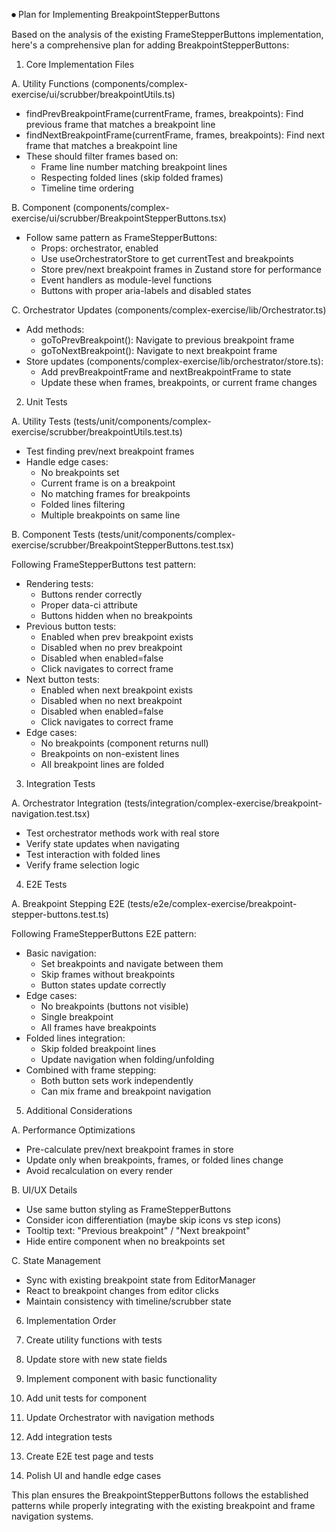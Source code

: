⏺ Plan for Implementing BreakpointStepperButtons

Based on the analysis of the existing FrameStepperButtons implementation, here's a comprehensive plan for adding BreakpointStepperButtons:

1. Core Implementation Files

A. Utility Functions (components/complex-exercise/ui/scrubber/breakpointUtils.ts)

- findPrevBreakpointFrame(currentFrame, frames, breakpoints): Find previous frame that matches a breakpoint line
- findNextBreakpointFrame(currentFrame, frames, breakpoints): Find next frame that matches a breakpoint line
- These should filter frames based on:
  - Frame line number matching breakpoint lines
  - Respecting folded lines (skip folded frames)
  - Timeline time ordering

B. Component (components/complex-exercise/ui/scrubber/BreakpointStepperButtons.tsx)

- Follow same pattern as FrameStepperButtons:
  - Props: orchestrator, enabled
  - Use useOrchestratorStore to get currentTest and breakpoints
  - Store prev/next breakpoint frames in Zustand store for performance
  - Event handlers as module-level functions
  - Buttons with proper aria-labels and disabled states

C. Orchestrator Updates (components/complex-exercise/lib/Orchestrator.ts)

- Add methods:
  - goToPrevBreakpoint(): Navigate to previous breakpoint frame
  - goToNextBreakpoint(): Navigate to next breakpoint frame
- Store updates (components/complex-exercise/lib/orchestrator/store.ts):
  - Add prevBreakpointFrame and nextBreakpointFrame to state
  - Update these when frames, breakpoints, or current frame changes

2. Unit Tests

A. Utility Tests (tests/unit/components/complex-exercise/scrubber/breakpointUtils.test.ts)

- Test finding prev/next breakpoint frames
- Handle edge cases:
  - No breakpoints set
  - Current frame is on a breakpoint
  - No matching frames for breakpoints
  - Folded lines filtering
  - Multiple breakpoints on same line

B. Component Tests (tests/unit/components/complex-exercise/scrubber/BreakpointStepperButtons.test.tsx)

Following FrameStepperButtons test pattern:

- Rendering tests:
  - Buttons render correctly
  - Proper data-ci attribute
  - Buttons hidden when no breakpoints
- Previous button tests:
  - Enabled when prev breakpoint exists
  - Disabled when no prev breakpoint
  - Disabled when enabled=false
  - Click navigates to correct frame
- Next button tests:
  - Enabled when next breakpoint exists
  - Disabled when no next breakpoint
  - Disabled when enabled=false
  - Click navigates to correct frame
- Edge cases:
  - No breakpoints (component returns null)
  - Breakpoints on non-existent lines
  - All breakpoint lines are folded

3. Integration Tests

A. Orchestrator Integration (tests/integration/complex-exercise/breakpoint-navigation.test.tsx)

- Test orchestrator methods work with real store
- Verify state updates when navigating
- Test interaction with folded lines
- Verify frame selection logic

4. E2E Tests

A. Breakpoint Stepping E2E (tests/e2e/complex-exercise/breakpoint-stepper-buttons.test.ts)

Following FrameStepperButtons E2E pattern:

- Basic navigation:
  - Set breakpoints and navigate between them
  - Skip frames without breakpoints
  - Button states update correctly
- Edge cases:
  - No breakpoints (buttons not visible)
  - Single breakpoint
  - All frames have breakpoints
- Folded lines integration:
  - Skip folded breakpoint lines
  - Update navigation when folding/unfolding
- Combined with frame stepping:
  - Both button sets work independently
  - Can mix frame and breakpoint navigation

5. Additional Considerations

A. Performance Optimizations

- Pre-calculate prev/next breakpoint frames in store
- Update only when breakpoints, frames, or folded lines change
- Avoid recalculation on every render

B. UI/UX Details

- Use same button styling as FrameStepperButtons
- Consider icon differentiation (maybe skip icons vs step icons)
- Tooltip text: "Previous breakpoint" / "Next breakpoint"
- Hide entire component when no breakpoints set

C. State Management

- Sync with existing breakpoint state from EditorManager
- React to breakpoint changes from editor clicks
- Maintain consistency with timeline/scrubber state

6. Implementation Order

1. Create utility functions with tests
1. Update store with new state fields
1. Implement component with basic functionality
1. Add unit tests for component
1. Update Orchestrator with navigation methods
1. Add integration tests
1. Create E2E test page and tests
1. Polish UI and handle edge cases

This plan ensures the BreakpointStepperButtons follows the established patterns while properly integrating with the existing breakpoint and frame navigation systems.
